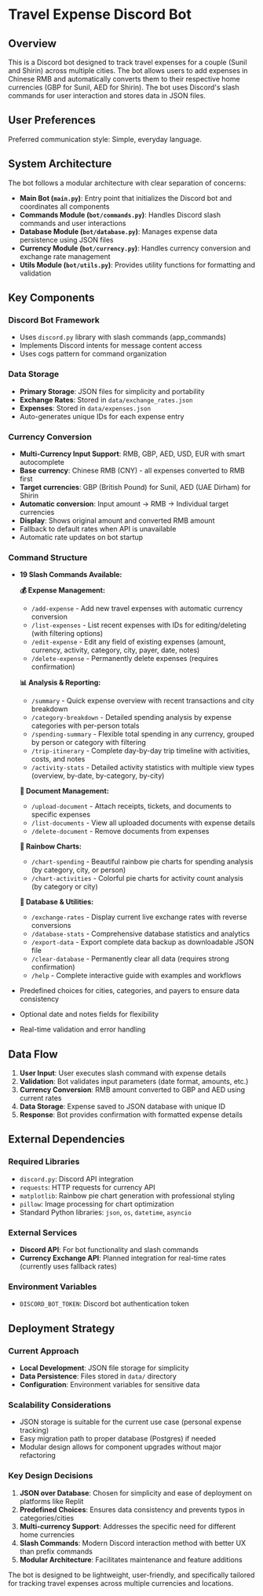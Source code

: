 # Travel Expense Discord Bot

## Overview

This is a Discord bot designed to track travel expenses for a couple (Sunil and Shirin) across multiple cities. The bot allows users to add expenses in Chinese RMB and automatically converts them to their respective home currencies (GBP for Sunil, AED for Shirin). The bot uses Discord's slash commands for user interaction and stores data in JSON files.

## User Preferences

Preferred communication style: Simple, everyday language.

## System Architecture

The bot follows a modular architecture with clear separation of concerns:

- **Main Bot (`main.py`)**: Entry point that initializes the Discord bot and coordinates all components
- **Commands Module (`bot/commands.py`)**: Handles Discord slash commands and user interactions
- **Database Module (`bot/database.py`)**: Manages expense data persistence using JSON files
- **Currency Module (`bot/currency.py`)**: Handles currency conversion and exchange rate management
- **Utils Module (`bot/utils.py`)**: Provides utility functions for formatting and validation

## Key Components

### Discord Bot Framework
- Uses `discord.py` library with slash commands (app_commands)
- Implements Discord intents for message content access
- Uses cogs pattern for command organization

### Data Storage
- **Primary Storage**: JSON files for simplicity and portability
- **Exchange Rates**: Stored in `data/exchange_rates.json`
- **Expenses**: Stored in `data/expenses.json`
- Auto-generates unique IDs for each expense entry

### Currency Conversion
- **Multi-Currency Input Support**: RMB, GBP, AED, USD, EUR with smart autocomplete
- **Base currency**: Chinese RMB (CNY) - all expenses converted to RMB first
- **Target currencies**: GBP (British Pound) for Sunil, AED (UAE Dirham) for Shirin
- **Automatic conversion**: Input amount → RMB → Individual target currencies
- **Display**: Shows original amount and converted RMB amount
- Fallback to default rates when API is unavailable
- Automatic rate updates on bot startup

### Command Structure
- **19 Slash Commands Available:**

  **💰 Expense Management:**
  - `/add-expense` - Add new travel expenses with automatic currency conversion
  - `/list-expenses` - List recent expenses with IDs for editing/deleting (with filtering options)
  - `/edit-expense` - Edit any field of existing expenses (amount, currency, activity, category, city, payer, date, notes)
  - `/delete-expense` - Permanently delete expenses (requires confirmation)

  **📊 Analysis & Reporting:**
  - `/summary` - Quick expense overview with recent transactions and city breakdown
  - `/category-breakdown` - Detailed spending analysis by expense categories with per-person totals
  - `/spending-summary` - Flexible total spending in any currency, grouped by person or category with filtering
  - `/trip-itinerary` - Complete day-by-day trip timeline with activities, costs, and notes
  - `/activity-stats` - Detailed activity statistics with multiple view types (overview, by-date, by-category, by-city)

  **📁 Document Management:**
  - `/upload-document` - Attach receipts, tickets, and documents to specific expenses
  - `/list-documents` - View all uploaded documents with expense details
  - `/delete-document` - Remove documents from expenses

  **🌈 Rainbow Charts:**
  - `/chart-spending` - Beautiful rainbow pie charts for spending analysis (by category, city, or person)
  - `/chart-activities` - Colorful pie charts for activity count analysis (by category or city)

  **🔧 Database & Utilities:**
  - `/exchange-rates` - Display current live exchange rates with reverse conversions
  - `/database-stats` - Comprehensive database statistics and analytics
  - `/export-data` - Export complete data backup as downloadable JSON file
  - `/clear-database` - Permanently clear all data (requires strong confirmation)
  - `/help` - Complete interactive guide with examples and workflows
- Predefined choices for cities, categories, and payers to ensure data consistency
- Optional date and notes fields for flexibility
- Real-time validation and error handling

## Data Flow

1. **User Input**: User executes slash command with expense details
2. **Validation**: Bot validates input parameters (date format, amounts, etc.)
3. **Currency Conversion**: RMB amount converted to GBP and AED using current rates
4. **Data Storage**: Expense saved to JSON database with unique ID
5. **Response**: Bot provides confirmation with formatted expense details

## External Dependencies

### Required Libraries
- `discord.py`: Discord API integration
- `requests`: HTTP requests for currency API
- `matplotlib`: Rainbow pie chart generation with professional styling
- `pillow`: Image processing for chart optimization
- Standard Python libraries: `json`, `os`, `datetime`, `asyncio`

### External Services
- **Discord API**: For bot functionality and slash commands
- **Currency Exchange API**: Planned integration for real-time rates (currently uses fallback rates)

### Environment Variables
- `DISCORD_BOT_TOKEN`: Discord bot authentication token

## Deployment Strategy

### Current Approach
- **Local Development**: JSON file storage for simplicity
- **Data Persistence**: Files stored in `data/` directory
- **Configuration**: Environment variables for sensitive data

### Scalability Considerations
- JSON storage is suitable for the current use case (personal expense tracking)
- Easy migration path to proper database (Postgres) if needed
- Modular design allows for component upgrades without major refactoring

### Key Design Decisions

1. **JSON over Database**: Chosen for simplicity and ease of deployment on platforms like Replit
2. **Predefined Choices**: Ensures data consistency and prevents typos in categories/cities
3. **Multi-currency Support**: Addresses the specific need for different home currencies
4. **Slash Commands**: Modern Discord interaction method with better UX than prefix commands
5. **Modular Architecture**: Facilitates maintenance and feature additions

The bot is designed to be lightweight, user-friendly, and specifically tailored for tracking travel expenses across multiple currencies and locations.